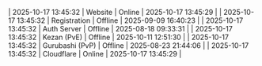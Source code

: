 | 2025-10-17 13:45:32 | Website | Online | 2025-10-17 13:45:29 |
| 2025-10-17 13:45:32 | Registration | Offline | 2025-09-09 16:40:23 |
| 2025-10-17 13:45:32 | Auth Server | Offline | 2025-08-18 09:33:31 |
| 2025-10-17 13:45:32 | Kezan (PvE) | Offline | 2025-10-11 12:51:30 |
| 2025-10-17 13:45:32 | Gurubashi (PvP) | Offline | 2025-08-23 21:44:06 |
| 2025-10-17 13:45:32 | Cloudflare | Online | 2025-10-17 13:45:29 |
